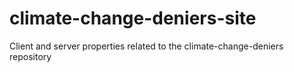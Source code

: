 climate-change-deniers-site
===========================

Client and server properties related to the climate-change-deniers repository
